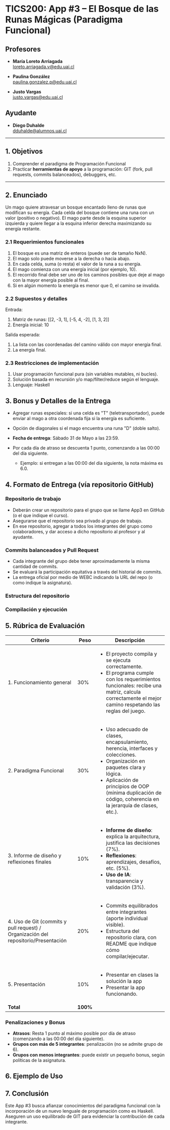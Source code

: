 # **TICS200: App #3 – El Bosque de las Runas Mágicas (Paradigma Funcional)**

## **Profesores**
- **María Loreto Arriagada**  
  loreto.arriagada.v@edu.uai.cl

- **Paulina González**  
  paulina.gonzalez.p@edu.uai.cl

- **Justo Vargas**  
  justo.vargas@edu.uai.cl

## **Ayudante**
- **Diego Duhalde**  
  dduhalde@alumnos.uai.cl

---

## 1. Objetivos

1. Comprender el paradigma de Programación Funcional
2. Practicar **herramientas de apoyo** a la programación: GIT (fork, pull requests, commits balanceados), debuggers, etc.

---

## 2. Enunciado

Un mago quiere atravesar un bosque encantado lleno de runas que modifican su energía. Cada celda del bosque contiene una runa con un valor (positivo o negativo). El mago parte desde la esquina superior izquierda y quiere llegar a la esquina inferior derecha maximizando su energía restante.

### 2.1 Requerimientos funcionales

1. El bosque es una matriz de enteros (puede ser de tamaño NxN).
2. El mago solo puede moverse a la derecha o hacia abajo.
3. En cada celda, suma (o resta) el valor de la runa a su energía.
4. El mago comienza con una energía inicial (por ejemplo, 10).
5. El recorrido final debe ser uno de los caminos posibles que deje al mago con la mayor energía posible al final.
6. Si en algún momento la energía es menor que 0, el camino se invalida.
   

### 2.2 Supuestos y detalles

Entrada:
  1. Matriz de runas: [[2, -3, 1], [-5, 4, -2], [1, 3, 2]]
  2. Energía inicial: 10
     
Salida esperada:
  1. La lista con las coordenadas del camino válido con mayor energía final.
  2. La energía final.

### 2.3 Restricciones de implementación

  1. Usar programación funcional pura (sin variables mutables, ni bucles).
  2. Solución basada en recursión y/o map/filter/reduce según el lenguaje.
  3. Lenguaje: Haskell

## 3. Bonus y Detalles de la Entrega

- Agregar runas especiales: si una celda es "T" (teletransportador), puede enviar al mago a otra coordenada fija si la energía es suficiente.
- Opción de diagonales si el mago encuentra una runa "D" (doble salto).
  
- **Fecha de entrega**: Sábado 31 de Mayo a las 23:59.
- Por cada día de atraso se descuenta 1 punto, comenzando a las 00:00 del día siguiente.
  - Ejemplo: si entregan a las 00:00 del día siguiente, la nota máxima es 6.0.

## 4. Formato de Entrega (vía repositorio GitHub)

### Repositorio de trabajo

- Deberán crear un repositorio para el grupo que se llame App3 en GitHub (o el que indique el curso).
- Asegurarse que el repositorio sea privado al grupo de trabajo.
- En ese repositorio, agregar a todos los integrantes del grupo como colaboradores, y dar acceso a dicho repositorio al profesor y al ayudante.

### Commits balanceados y Pull Request

- Cada integrante del grupo debe tener aproximadamente la misma cantidad de commits.
- Se evaluará la participación equitativa a través del historial de commits.
- La entrega oficial por medio de WEBC indicando la URL del repo (o como indique la asignatura).

### Estructura del repositorio


### Compilación y ejecución

## 5. Rúbrica de Evaluación

| Criterio | Peso | Descripción |
|----------|------|-------------|
| 1. Funcionamiento general | 30% | <ul><li>El proyecto compila y se ejecuta correctamente.</li><li>El programa cumple con los requerimientos funcionales: recibe una matriz, calcula correctamente el mejor camino respetando las reglas del juego.</li></ul> |
| 2. Paradigma Funcional | 30% | <ul><li>Uso adecuado de clases, encapsulamiento, herencia, interfaces y colecciones.</li><li>Organización en paquetes clara y lógica.</li><li>Aplicación de principios de OOP (mínima duplicación de código, coherencia en la jerarquía de clases, etc.).</li></ul> |
| 3. Informe de diseño y reflexiones finales | 10% | <ul><li><strong>Informe de diseño</strong>: explica la arquitectura, justifica las decisiones (7%).</li><li><strong>Reflexiones</strong>: aprendizajes, desafíos, etc. (5%).</li><li><strong>Uso de IA</strong>: transparencia y validación (3%).</li></ul> |
| 4. Uso de Git (commits y pull request) / Organización del repositorio/Presentación | 20% | <ul><li>Commits equilibrados entre integrantes (aporte individual visible).</li><li>Estructura del repositorio clara, con README que indique cómo compilar/ejecutar.</li></ul> |
| 5. Presentación | 10% | <ul><li>Presentar en clases la solución la app</li><li>Presentar la app funcionando.</li></ul> |
| **Total** | **100%** |  |

### Penalizaciones y Bonus

- **Atrasos**: Resta 1 punto al máximo posible por día de atraso (comenzando a las 00:00 del día siguiente).
- **Grupos con más de 5 integrantes**: penalización (no se admite grupo de 6).
- **Grupos con menos integrantes**: puede existir un pequeño bonus, según políticas de la asignatura.

## 6. Ejemplo de Uso


## 7. Conclusión

Este App #3 busca afianzar conocimientos del paradigma funcional con la incorporación de un nuevo lenguale de programación como es Haskell. Aseguren  un uso equilibrado de GIT para evidenciar la contribución de cada integrante.

